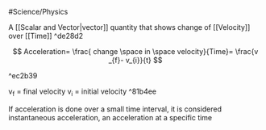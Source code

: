 #Science/Physics 

A [[Scalar and Vector|vector]] quantity that shows change of [[Velocity]] over [[Time]] ^de28d2

$$
Acceleration= \frac{ change \space in \space velocity}{Time}= \frac{v _{f}- v_{i}}{t} 
$$

^ec2b39

v<sub>f</sub> = final velocity
v<sub>i</sub> = initial velocity  ^81b4ee

If acceleration is done over a small time interval, it is considered instantaneous acceleration, an acceleration at a specific time 